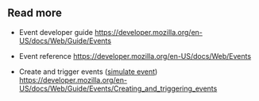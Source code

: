 ## Read more
- Event developer guide https://developer.mozilla.org/en-US/docs/Web/Guide/Events
- Event reference https://developer.mozilla.org/en-US/docs/Web/Events

- Create and trigger events ([simulate event][1]) https://developer.mozilla.org/en-US/docs/Web/Guide/Events/Creating_and_triggering_events

[1]: http://stackoverflow.com/questions/596481/simulate-javascript-key-events
